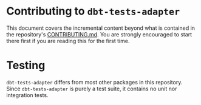 # Contributing to `dbt-tests-adapter`

This document covers the incremental content beyond what is contained in the repository's [CONTRIBUTING.md](/CONTRIBUTING.md).
You are strongly encouraged to start there first if you are reading this for the first time.

# Testing

`dbt-tests-adapter` differs from most other packages in this repository.
Since `dbt-tests-adapter` is purely a test suite, it contains no unit nor integration tests.
